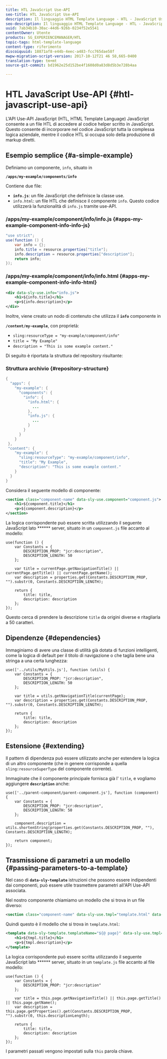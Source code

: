 ```yaml
---
title: HTL JavaScript Use-API
seo-title: HTL JavaScript Use-API
description: Il linguaggio HTML Template Language - HTL - JavaScript Use-API consente a un file HTL di accedere al codice helper scritto in JavaScript.
seo-description: Il linguaggio HTML Template Language - HTL - JavaScript Use-API consente a un file HTL di accedere al codice helper scritto in JavaScript.
uuid: 7ab34b10-30ac-44d6-926b-0234f52e5541
contentOwner: Utente
products: SG_EXPERIENCEMANAGER/HTL
topic-tags: html-template-language
content-type: riferimento
discoiquuid: 18871af8-e44b-4eec-a483-fcc765dae58f
mwpw-migration-script-version: 2017-10-12T21 46 58,665-0400
translation-type: tm+mt
source-git-commit: bd1962e25d152be4f1608d0a83d8d5b3e728b4aa

---
```



# HTL JavaScript Use-API {#htl-javascript-use-api}

L'API Use-API JavaScript (HTL, HTML Template Language) JavaScript consente a un file HTL di accedere al codice helper scritto in JavaScript. Questo consente di incorporare nel codice JavaScript tutta la complessa logica aziendale, mentre il codice HTL si occupa solo della produzione di markup diretti.

## Esempio semplice {#a-simple-example}

Definiamo un componente, `info`, situato in

**`/apps/my-example/components/info`**

Contiene due file:

* **`info.js`**: un file JavaScript che definisce la classe use.
* `info.html`: un file HTL che definisce il componente `info`. Questo codice utilizzerà la funzionalità di `info.js` tramite use-API.

### /apps/my-example/component/info/info.js {#apps-my-example-component-info-info-js}

```java
"use strict";
use(function () {
    var info = {};    
    info.title = resource.properties["title"];
    info.description = resource.properties["description"];    
    return info;
});
```

### /apps/my-example/component/info/info.html {#apps-my-example-component-info-info-html}

```xml
<div data-sly-use.info="info.js">
    <h1>${info.title}</h1>
    <p>${info.description}</p>
</div>
```

Inoltre, viene creato un nodo di contenuto che utilizza il **`info`** componente in

**`/content/my-example`**, con proprietà:

* `sling:resourceType = "my-example/component/info"`
* `title = "My Example"`
* `description = "This is some example content."`

Di seguito è riportata la struttura del repository risultante:

### Struttura archivio {#repository-structure}

```java
{
  "apps": {
    "my-example": {
      "components": {
        "info": {
          "info.html": {
            ...
          }, 
          "info.js": {
            ...
          }
        }
      }
    }
 },     
 "content": {
    "my-example": {
      "sling:resourceType": "my-example/component/info",
      "title": "My Example",
      "description": "This is some example content."
    }
  }
}
```

Considera il seguente modello di componente:

```xml
<section class="component-name" data-sly-use.component="component.js">
    <h1>${component.title}</h1>
    <p>${component.description}</p>
</section>
```

La logica corrispondente può essere scritta utilizzando il seguente JavaScript lato ****** server, situato in un `component.js` file accanto al modello:

```
use(function () {
    var Constants = {
        DESCRIPTION_PROP: "jcr:description",
        DESCRIPTION_LENGTH: 50
    };
 
    var title = currentPage.getNavigationTitle() || currentPage.getTitle() || currentPage.getName();
    var description = properties.get(Constants.DESCRIPTION_PROP, "").substr(0, Constants.DESCRIPTION_LENGTH);
 
    return {
        title: title,
        description: description
    };
});
```

Questo cerca di prendere la descrizione `title` da origini diverse e ritagliarla a 50 caratteri.

## Dipendenze {#dependencies}

Immaginiamo di avere una classe di utilità già dotata di funzioni intelligenti, come la logica di default per il titolo di navigazione o che taglia bene una stringa a una certa lunghezza:

```
use(['../utils/MyUtils.js'], function (utils) {
    var Constants = {
        DESCRIPTION_PROP: "jcr:description",
        DESCRIPTION_LENGTH: 50
    };
 
    var title = utils.getNavigationTitle(currentPage);
    var description = properties.get(Constants.DESCRIPTION_PROP, "").substr(0, Constants.DESCRIPTION_LENGTH);
 
    return {
        title: title,
        description: description
    };
});
```

## Estensione {#extending}

Il pattern di dipendenza può essere utilizzato anche per estendere la logica di un altro componente (che in genere corrisponde a quella `sling:resourceSuperType` del componente corrente).

Immaginate che il componente principale fornisca già l' `title`, e vogliamo aggiungere **`description`** anche:

```
use(['../parent-component/parent-component.js'], function (component) {
    var Constants = {
        DESCRIPTION_PROP: "jcr:description",
        DESCRIPTION_LENGTH: 50
    };
 
    component.description = utils.shortenString(properties.get(Constants.DESCRIPTION_PROP, ""), Constants.DESCRIPTION_LENGTH);
 
    return component;
});
```

## Trasmissione di parametri a un modello {#passing-parameters-to-a-template}

Nel caso di **`data-sly-template`** istruzioni che possono essere indipendenti dai componenti, può essere utile trasmettere parametri all'API Use-API associata.

Nel nostro componente chiamiamo un modello che si trova in un file diverso:

```xml
<section class="component-name" data-sly-use.tmpl="template.html" data-sly-call="${tmpl.templateName @ page=currentPage}"></section>
```

Quindi questo è il modello che si trova in `template.html`:

```xml
<template data-sly-template.templateName="${@ page}" data-sly-use.tmpl="${'template.js' @ page=page, descriptionLength=50}">
    <h1>${tmpl.title}</h1>
    <p>${tmpl.description}</p>
</template>
```

La logica corrispondente può essere scritta utilizzando il seguente JavaScript lato ****** server, situato in un `template.js` file accanto al file modello:

```
use(function () {
    var Constants = {
        DESCRIPTION_PROP: "jcr:description"
    };
 
    var title = this.page.getNavigationTitle() || this.page.getTitle() || this.page.getName();
    var description = this.page.getProperties().get(Constants.DESCRIPTION_PROP, "").substr(0, this.descriptionLength);
 
    return {
        title: title,
        description: description
    };
});
```

I parametri passati vengono impostati sulla `this` parola chiave.
